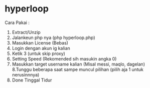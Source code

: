 # hyperloop

Cara Pakai :
 
1. Extract/Unzip
2. Jalankeun php nya (php hyperloop.php)
3. Masukkan License (Bebas)
4. Login dengan akun ig kalian
5. Ketik 3 (untuk skip proxy)
6. Setting Speed (Rekomended sih masukin angka 0)
7. Masukkan target username kalian (Misal messi, maqlo, dagelan)
8.Tunggu beberapa saat sampe muncul pilihan (pilih aja 1 untuk nerusinnnya)
9. Done Tinggal Tidur
